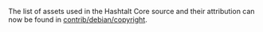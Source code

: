 The list of assets used in the Hashtalt Core source and their attribution can now be found in [contrib/debian/copyright](../contrib/debian/copyright).
